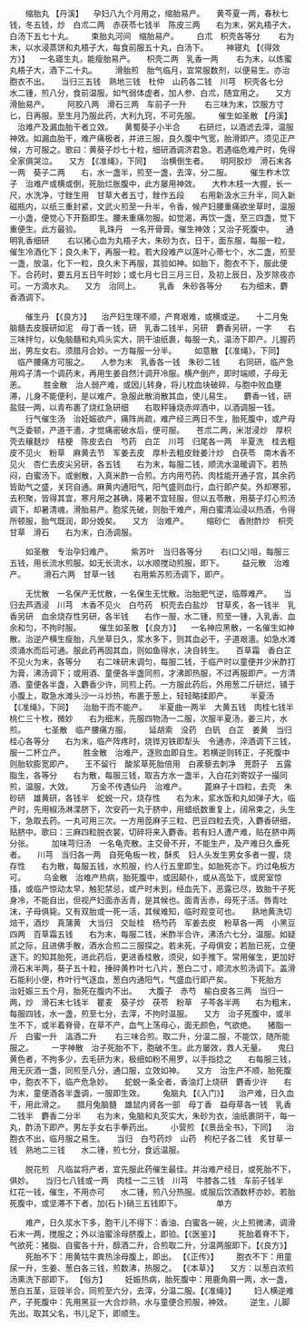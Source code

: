 <!-- { "loadSidebar": true } -->
　　缩胎丸 【丹溪】 　孕妇八九个月用之，缩胎易产。　　黄芩夏一两，春秋七钱，冬五钱，炒　白朮二两　赤茯苓七钱半　陈皮三两　　右为末，粥丸梧子大，白汤下五七十丸。
　　束胎丸河间　缩胎易产。
　　白朮　枳壳各等分
　　右为末，以水浸蒸饼和丸梧子大，每食前服五十丸，白汤下。
　　神寝丸 【《得效方》】 　一名寤生丸，能瘦胎易产。　　枳壳二两　乳香一两
　　右为末，以炼蜜丸梧子大，酒下二十丸。
　　滑胎煎　胎气临月，宜常服数剂，以便易生。亦治胞衣不出。　　当归三五钱　熟地三钱　杜仲　山药各二钱　川芎　枳壳各七分　　水二锺，煎八分，食前温服。如气弱体虚者，加人参、白朮，随宜用之。　　又方　滑胎易产。
　　阿胶八两　滑石三两　车前子一升
　　右三味为末，饮服方寸匕，日再服。至生月乃服此药，大利九窍，不可先服。
　　催生如圣散 【丹溪】 　治难产及漏血胎干者立效。　　黄蜀葵子小半合
　　右研烂，以酒滤去滓，温服神效。如漏血胎干，难产痛极者，并进三服，良久腹中气宽，胎滑即产。须见正产候，方可服之。歌曰：黄葵子炒七十粒，细研酒调济君急。若遇临危难产时，免得全家俱哭泣。　　又方 【《准绳》，下同】 　治横倒生者。　　明阿胶炒　滑石末各一两　葵子二两　　右，水一盏半，煎至一盏，去滓，分二服。
　　催生柞木饮子　治难产或横或倒，死胎烂胀腹中，此方屡用神效。　　大柞木枝一大握，长一尺，水洗净，寸銼生用　甘草大者五寸，銼作五段　　右用新汲水三升半，同入新磁瓶内，以纸三重封紧，文武火煎至一升半，令香，候产妇腰重痛欲坐草时，温服一小盏，便觉心下开豁即生。腰未重痛勿服。如觉渴，再饮一盏，至三四盏，觉下重便生。此方最验。
　　乳珠丹　一名开骨膏。催生神效；又治子死腹中。　　通明乳香细研
　　右以猪心血为丸梧子大，朱砂为衣，日干，面东服，每服一粒，催生冷酒化下；良久未下，再服一粒。若大段难产以莲叶心蒂七个，水二盏，煎至一盏，放温，化下一粒，良久未下再服，其验如神。如胎下，胞衣不下，服此便下。合药时，要五月五日午时妙；或七月七日三月三日，及初上辰日，及岁除夜亦可。一方滴水丸。　　又方　治同上。
　　乳香　朱砂各等分
　　右为细末，麝香酒调下。

　　催生丹 【《良方》】 　治产妇生理不顺，产育艰难，或横或逆。　　十二月兔脑髓去皮膜研如泥　母丁香一钱，研　乳香二钱半，另研　麝香另研，一字　　右三味拌匀，以兔脑髓和丸鸡头实大，阴干油纸裹，每服一丸，温汤下即产。儿握药出，男左女右。须腊月合妙。一方每服一分半。
　　如意散 【《准绳》，下同】 　临产腰痛方可服之。　　人参为末　乳香各一钱　朱砂二钱
　　右同研，临产急用鸡子清一个调药末，再用生姜自然汁调开冷服。横产倒产，即时端顺，子母无恙。
　　胜金散　治人弱产难，或因儿转身，将儿枕血块破碎，与胞中败血壅滞，儿身不能便利，是以难产。急服此散消散其血，使儿易生。　　麝香一钱，研　盐豉一两，以青布裹了烧红急研细　　右取秤锤烧赤焠酒中，以酒调服一钱。
　　行气催生汤　治妊娠欲产，痛阵尚疏，难产经三两日不生，胎死腹中，或产母气乏委顿，产道干濇，才觉痛密破水后，便可服。　　苍朮二两，米泔浸炒　厚枳壳去穰麸炒　桔梗　陈皮去白　芍药　白芷　川芎　归尾各一两　半夏洗　桂去粗皮不见火　粉草　麻黄去节　军姜去皮　厚朴去粗皮銼姜汁炒　白茯苓　南木香不见火　杏仁去皮尖另研，各五钱　　右为末，每服二钱，顺流水温暖调下。若热闷，白蜜汤下。或剉散，入真米酢一合煎。方内用芍药、肉桂能开通子宫，其余药皆助气之盛，关窍自通。麻黄内通阳气，阳气盛则血行，血行即产矣。外却寒邪，去积聚，皆得其宜，寒月用之甚确，隆暑不宜轻服，但以五苓散，用葵子灯心煎汤调下，却暑清魂，滑胎易产。胞浆先破，则胎干难产，用白蜜清汕浸以热酒，令得所顿服，胎气既润，即分娩矣。　　又方　治难产。
　　缩砂仁　香附酢炒　枳壳　甘草　滑石　　右为末，白汤调服。

　　如圣散　专治孕妇难产。
　　紫苏叶　当归各等分
　　右(口父)咀，每服三五钱，用长流水煎服。如无长流水，以水顺搅动煎服，即下。
　　益元散　治难产。
　　滑石六两　甘草一钱
　　右用紫苏煎汤调下，即产。

　　无忧散　一名保产无忧散，一名保生无忧散。治胎肥气逆，临蓐难产。　　当归去芦酒浸　川芎　木香不见火　白芍药　枳壳去白盐炒　甘草炙，各一钱半　乳香另研　血余烧存性另研，各半钱　　右作一服，水二锺，煎至一锺，入乳香、血余和匀，不拘时服。
　　催生如圣散 【《良方》】 　一名神应黑散，一名催生如神散。治逆产横生瘦胎，凡坐草日久，浆水多下，则其血必干，子道艰濇。如急水滩须涌水而后可通。服此药再固其血，则如鱼得水，决自转生。　　百草霜　香白芷不见火为末，各等分　　右二味研末调匀，每服二钱，于临产时以童便并少米酢打为膏，沸汤调下；或用酒、童便各半盏同煎，才沸即热服，不过再服即产。一方清酒、童便各半盏，入麝香少许，同煎上药。一方服此药后，外用葱二斤研烂，铺于小腹上，取急水滩头沙一斗炒热，布裹于葱上，轻轻略揉即产。
　　半夏汤 【《准绳》，下同】 　治胎干而不能产。　　半夏曲一两半　大黄五钱　肉桂七钱半　桃仁三十枚，微妙　　右为细末，先服四物汤一二服，次服半夏汤，姜三片，水煎。
　　七圣散　临产腰痛方服。
　　延胡索　没药　白矾　白芷　姜黄　当归　桂心各等分　　右为末，临产阵疼时，烧铧刃铁即犁头　令通赤，淬酒调下三钱，服一二杯立产。
　　胜金散　治难产，逐败血即自生。若横逆则转正，子死腹中则胎软膨宽即产。　　王不留行　酸浆草死胎倍用　白蒺藜去刺净　茺蔚子　五露脂生，各等分　　右为散，每服三钱，取吉方水一盏半，入白花刘寄奴子一撮同煎，温服，大效。
　　万金不传遇仙丹　治难产。
　　蓖麻子十四粒，去壳　朱砂研　雄黄研，各钱半　蛇蜕一尺，烧存性　　右为末，浆水饭和丸如弹子大，临产时，先用椒汤淋渫脐下，次安药一丸于脐中，用蜡纸数重复上，阔帛束之，头生下，急取去药。一丸可用三次。一方用萞麻子三粒、巴豆四粒去壳，入麝香研细，贴脐中。歌曰：三麻四粒脱衣裳，切碎将来入麝香。若有妇人遭产难，贴在脐中两分张。
　　加味芎归汤　一名龟壳散。主交骨不开，不能生产，及产难日久垂死者。　　川芎　当归各一两　自死龟板一枚，酥炙　妇人头发生男女多者一握，烧存性　　右为散，每服五钱，水煎服，约人行五里即生。如胎死亦下。灼过龟板方可。
　　乌金散　治难产热病，胎死腹中，或因颠仆，或从高坠下，或房室惊搐，或临产惊动太早，触犯禁忌，或产时未到，经血先下，恶露已尽，致胎干子死身冷，不能自出，但视产妇面赤舌青，是其候也。面青舌赤，母死子活。唇青吐沫，子母俱毙。又有双胎或一死一活，其候难知，临时观变可也。　　熟地黄洗切焙干，酒炒　真蒲黄　大当归　交趾桂　杨芍药　军姜去皮　粉草各一两　小黑豆四两　百草霜五钱　　右为末，每服二钱，米酢半合许，沸汤六七分，温服。如疑贰之际，且进佛手散，酒水合煎二三服探之。若未死，子母俱安；若胎已死，立便逐下。的知其胎死，进此药后，更进香桂散，须臾，如手推下。常用催生，更加好滑石末半两，葵子五十粒，捶碎黄柞叶七八片，葱白二寸，顺流水煎汤调下。盖滑石能利小便，柞叶行气逐血，葱白内通阳气，气盛血行即产矣。
　　下死胎方　治妊娠三五个月，胎死在腹内不出。　　大腹子　赤芍　榆白皮各三两　当归一两，炒　滑石末七钱半　瞿麦　葵子炒　茯苓　粉草　子芩各半两　　右为粗末，每服四钱，水一盏，煎至七分，去滓，不拘时温服。　　又方　治子死腹中，或半生不下，或半着脊骨，在草不产，血气上荡母心，面无颜色，气欲绝。　　猪脂一斤　白蜜一升　湻酒二升
　　右三味合煎。取二升，分温二服，不能饮，随所能服之。
　　一字神散　治子死胎不下，胞破不生。此方屡效，救人无量。　　鬼臼黄色者，不拘多少，去毛研为末，极细如粉不用罗，以手指捻之　　右每服三钱，用无灰酒一盏，同煎至八分，通口服，立效如神。　　又方　治生产不顺，胎死腹中，胞衣不下，临产危急妙。　　蛇蜕一条全者，香油灯上烧研　麝香少许　　右为末，童便酒各半盏调，一服即生效。
　　兔脑丸 【《入门》】 　治产难，日久血干，用此滑之。　　腊月兔脑髓　雄鼠内肾各一部　母丁香　益母草各一钱　乳香二钱半　麝香二分半　　右为末，兔脑和丸芡实大，朱砂为衣，油纸裹阴干，每一丸，酢汤下即产。男左手女右手拳药出。
　　小营煎 【《景岳全书》，下同】 　治胞衣不出，临月服之易生。　　当归　白芍药炒　山药　枸杞子各二钱　炙甘草一钱　熟地二三钱　　水二锺，煎七分，食远温服。

　　脱花煎　凡临盆将产者，宜先服此药催生最佳。并治难产经日，或死胎不下，俱妙。　　当归七八钱或一两　肉桂一二三钱　川芎　牛膝各二钱　车前子钱半　红花一钱，催生，不用亦可　　水二锺，煎八分热服。或服后饮酒数杯亦妙。若胎死腹中，或坚滞不下者，加(石卜)硝三五钱即下。
　　　　单方

　　难产，日久浆水下多，胞干儿不得下：香油、白蜜各一碗，火上煎微沸，调滑石末一两，搅服之；外以油蜜涂母脐腹上，即验。【《医鉴》】
　　死胎着脊不下，气欲死：猪脂、自蜜各十升，醇酒二升，合煎取二升，分温两服即下。【《良方》】
　　死胎不下：用黄牯牛粪热涂母腹上，即出。 【《正传》】
　　胞衣不下：用童尿一升，生姜、葱白各三钱，煎数沸，热服之。 【《本草》】　　又方：以葱白浓煎汤熏洗下部即下。 【俗方】
　　妊娠热病，胎死腹中：用鹿角屑一两，水一盏，葱白五茎，豆豉半合，同煎至六分，去滓，分温二服。【《准绳》】
　　妇人横逆难产，子死腹中：先用黑豆一大合炒熟，水与童便合煎服，神效。
　　逆生，儿脚先出。取其父名，书儿足下，即顺生。
